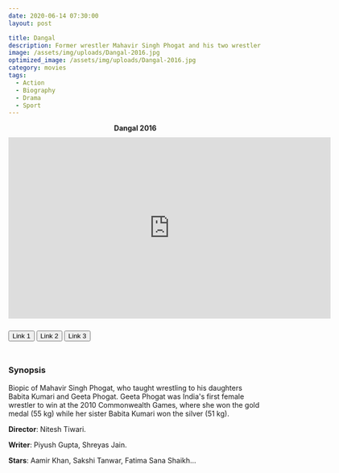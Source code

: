 ```yaml
---
date: 2020-06-14 07:30:00
layout: post

title: Dangal
description: Former wrestler Mahavir Singh Phogat and his two wrestler daughters struggle towards glory at the Commonwealth Games in the face of societal oppression.
image: /assets/img/uploads/Dangal-2016.jpg
optimized_image: /assets/img/uploads/Dangal-2016.jpg
category: movies
tags:
  - Action
  - Biography
  - Drama
  - Sport
---
```

<link rel="stylesheet" type="text/css" href="/assets/css/player.css">

<div class="title-movie" style='text-align: center; font-weight: bold;'> Dangal 2016 </div>

<div style='width:100%; height:10px; position:relative; margin-left: auto; margin-right: auto; overflow: hidden;'></div>

<div class="video-wrapper">
<iframe id="myframe" scrolling="no" allowfullscreen="" frameborder="0"  height="360"
src="https://playhydrax.com/?v=mKnZebIL1MP&sub=https://movies.xtapo.com/assets/sub/Dangal.2016.srt&sub-lang=English" width="640"></iframe>
</div>

<div style='width:100%; height:10px; position:relative; margin-left: auto; margin-right: auto; overflow: hidden;'></div>

<button class="button_link" onclick="link_1()">Link 1</button>
<button class="button_link" onclick="link_2()">Link 2</button>
<button class="button_link" onclick="link_3()">Link 3</button>

<div style='width:100%; height:10px; position:relative; margin-left: auto; margin-right: auto; overflow: hidden;'></div>

<script>
 var link1 = "https://playhydrax.com/?v=mKnZebIL1MP&sub=https://movies.xtapo.com/assets/sub/Dangal.2016.srt&sub-lang=English"
 var link2 = "https://www.fembed.com/v/13n-juj824e42g1"
 var link3 = "https://gdriveplayer.me/embed2.php?link=kGsM2bYfDHDUdhJN1JM2BwQkb3JpX8HhWq3qt1j560X2%252FePixjQP8e%252FiMdi8j4PQgl2VOtQcU4smJ%252Bvv9QO0uxQ4h8WsQByJL6BDvJHX%252BonzHTM9ghcucVuF5pK%252BWNJne9rdQKUfXoUKXxkl3AJD1Lsmc%252BqrMmRLJ5XzA16nyEL51X3OsiS2StMyA0Ckjnnw2OrKnHwrMtla7WN2a7ANh0PbVF1gUYYtdIxgfcxGddh71HQwNbYvI2s%252BiKXvnq7C0558LTR4WJMuw9g2LCvKq0WNyPpCEfcwTzoDCJlgV1mQ%253D%253D"

 function link_1() {
 var x = document.getElementsByClassName("button_link");
 for (var i=0; i < x.length; i++)
 {x[i].classList.remove("button_link_clicked")}
 x[0].classList.add("button_link_clicked");
 document.getElementById("myframe").src = link1;}

 function link_2() {
 var x = document.getElementsByClassName("button_link");
 for (var i=0; i < x.length; i++)
 {x[i].classList.remove("button_link_clicked")}
 x[1].classList.add("button_link_clicked");
 document.getElementById("myframe").src = link2;}

 function link_3() {
 var x = document.getElementsByClassName("button_link");
 for (var i=0; i < x.length; i++)
 {x[i].classList.remove("button_link_clicked")}
 x[2].classList.add("button_link_clicked");
 document.getElementById("myframe").src = link3;}
</script>


### Synopsis
Biopic of Mahavir Singh Phogat, who taught wrestling to his daughters Babita Kumari and Geeta Phogat. Geeta Phogat was India's first female wrestler to win at the 2010 Commonwealth Games, where she won the gold medal (55 kg) while her sister Babita Kumari won the silver (51 kg).      

**Director**:  Nitesh Tiwari.  

**Writer**: Piyush Gupta, Shreyas Jain.   

**Stars**:   Aamir Khan, Sakshi Tanwar, Fatima Sana Shaikh...      
